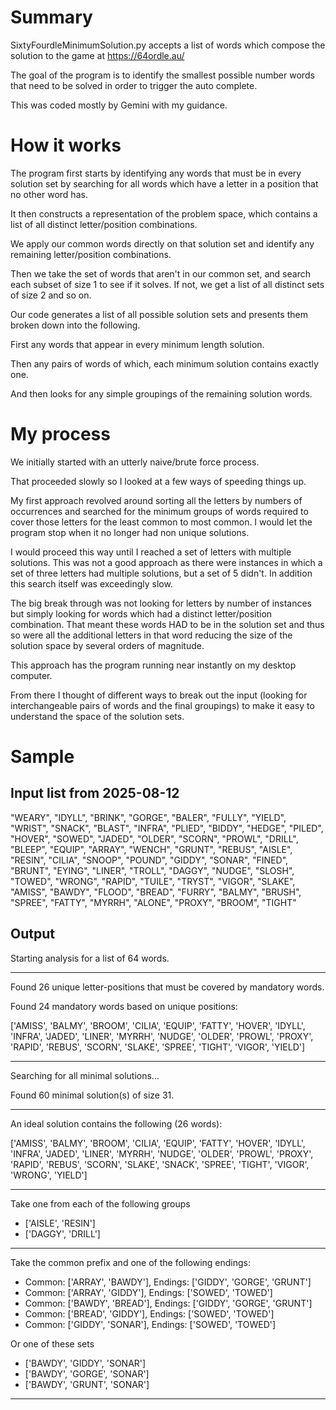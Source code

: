 # Summary

SixtyFourdleMinimumSolution.py accepts a list of words which compose the solution to the game at https://64ordle.au/

The goal of the program is to identify the smallest possible number words that need to be solved in order to trigger the auto complete. 

This was coded mostly by Gemini with my guidance. 

# How it works

The program first starts by identifying any words that must be in every solution set by searching for all words which have a letter in a position that no other word has. 

It then constructs a representation of the problem space, which contains a list of all distinct letter/position combinations.

We apply our common words directly on that solution set and identify any remaining letter/position combinations.

Then we take the set of words that aren't in our common set, and search each subset of size 1 to see if it solves. If not, we get a list of all distinct sets of size 2 and so on. 

Our code generates a list of all possible solution sets and presents them broken down into the following. 

First any words that appear in every minimum length solution. 

Then any pairs of words of which, each minimum solution contains exactly one. 

And then looks for any simple groupings of the remaining solution words. 

# My process

We initially started with an utterly naive/brute force process. 

That proceeded slowly so I looked at a few ways of speeding things up. 

My first approach revolved around sorting all the letters by numbers of occurrences and searched for the minimum groups of words required to cover those letters for the least common to most common. I would let the program stop when it no longer had non unique solutions. 

I would proceed this way until I reached a set of letters with multiple solutions. This was not a good approach as there were instances in which a set of three letters had multiple solutions, but a set of 5 didn't. In addition this search itself was exceedingly slow. 

The big break through was not looking for letters by number of instances but simply looking for words which had a distinct letter/position combination. That meant these words HAD to be in the solution set and thus so were all the additional letters in that word reducing the size of the solution space by several orders of magnitude. 

This approach has the program running near instantly on my desktop computer. 

From there I thought of different ways to break out the input (looking for interchangeable pairs of words and the final groupings) to make it easy to understand the space of the solution sets.

# Sample

## Input list from 2025-08-12

"WEARY", "IDYLL", "BRINK", "GORGE", "BALER", "FULLY", "YIELD", "WRIST", "SNACK", "BLAST", "INFRA",
"PLIED", "BIDDY", "HEDGE", "PILED", "HOVER", "SOWED", "JADED", "OLDER", "SCORN", "PROWL", "DRILL",
"BLEEP", "EQUIP", "ARRAY", "WENCH", "GRUNT", "REBUS", "AISLE", "RESIN", "CILIA", "SNOOP", "POUND",
"GIDDY", "SONAR", "FINED", "BRUNT", "EYING", "LINER", "TROLL", "DAGGY", "NUDGE", "SLOSH", "TOWED",
"WRONG", "RAPID", "TUILE", "TRYST", "VIGOR", "SLAKE", "AMISS", "BAWDY", "FLOOD", "BREAD", "FURRY",
"BALMY", "BRUSH", "SPREE", "FATTY", "MYRRH", "ALONE", "PROXY", "BROOM", "TIGHT"

## Output

Starting analysis for a list of 64 words.

--------------------------------------------------

Found 26 unique letter-positions that must be covered by mandatory words.

Found 24 mandatory words based on unique positions: 

['AMISS', 'BALMY', 'BROOM', 'CILIA', 'EQUIP', 'FATTY', 'HOVER', 'IDYLL', 'INFRA', 'JADED', 'LINER', 'MYRRH', 'NUDGE', 'OLDER', 'PROWL', 'PROXY', 'RAPID', 'REBUS', 'SCORN', 'SLAKE', 'SPREE', 'TIGHT', 'VIGOR', 'YIELD']

--------------------------------------------------
Searching for all minimal solutions...

Found 60 minimal solution(s) of size 31.

--------------------------------------------------

An ideal solution contains the following (26 words):

['AMISS', 'BALMY', 'BROOM', 'CILIA', 'EQUIP', 'FATTY', 'HOVER', 'IDYLL', 'INFRA', 'JADED', 'LINER', 'MYRRH', 'NUDGE', 'OLDER', 'PROWL', 'PROXY', 'RAPID', 'REBUS', 'SCORN', 'SLAKE', 'SNACK', 'SPREE', 'TIGHT', 'VIGOR', 'WRONG', 'YIELD']

--------------------------------------------------

Take one from each of the following groups
  - ['AISLE', 'RESIN']
  - ['DAGGY', 'DRILL']

--------------------------------------------------

Take the common prefix and one of the following endings:
  - Common: ['ARRAY', 'BAWDY'], Endings: ['GIDDY', 'GORGE', 'GRUNT']
  - Common: ['ARRAY', 'GIDDY'], Endings: ['SOWED', 'TOWED']
  - Common: ['BAWDY', 'BREAD'], Endings: ['GIDDY', 'GORGE', 'GRUNT']
  - Common: ['BREAD', 'GIDDY'], Endings: ['SOWED', 'TOWED']
  - Common: ['GIDDY', 'SONAR'], Endings: ['SOWED', 'TOWED']

Or one of these sets
  - ['BAWDY', 'GIDDY', 'SONAR']
  - ['BAWDY', 'GORGE', 'SONAR']
  - ['BAWDY', 'GRUNT', 'SONAR']

--------------------------------------------------



